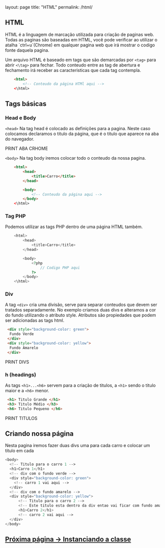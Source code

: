 layout: page
title: "HTML"
permalink: /html/

## HTML
HTML é a linguagem de marcação utilizada para criação de paginas web.
Todas as paginas são baseadas em HTML, você pode verificar ao utilizar o atalha ´ctrl+u´(Chrome) em qualquer pagina web que irá mostrar o codigo fonte daquela pagina.

Um arquivo HTML é baseado em tags que são demarcadas por `<tag>` para abrir `<\tag>` para fechar.
Todo conteudo entre as tag de abertura e fechamento irá receber as caracteristicas que cada tag contempla.

```html
    <html>
        <!-- Conteudo da página HTMl aqui -->
    <\html>
```

## Tags básicas


### Head e Body

`<head>` Na tag head é colocado as definições para a pagina. Neste caso colocamos declaramos o titulo da página, que é o titulo que aparece na aba do navegador.

PRINT ABA CRHOME

`<body>` Na tag body iremos colocar todo o conteudo da nossa pagina.

```html
    <html>
        <head>
            <title>Carro</title>
        </head>

        <body>
            <!-- Conteudo da página aqui -->
        </body>
    <\html>
```

### Tag PHP
Podemos utilizar as tags PHP dentro de uma página HTML também.

```php
    <html>
        <head>
            <title>Carro</title>
        </head>

        <body>
            <?php
                // Codigo PHP aqui
            ?>
        </body>
    <\html>
```

### Div

A tag `<div>` cria uma divisão, serve para separar conteudos que devem ser tratados separadamente.
No exemplo criamos duas divs e alteramos a cor do fundo utilizando o atributo style.
Atributos são propiedades que podem ser adicionadas as tags html.

```html
 <div style="background-color: green">
  Fundo Verde
 </div>
 <div style="background-color: yellow">
  Fundo Amarelo
 </div>
```

PRINT DIVS

### h (headings)
As tags `<h1>...<h6>` servem para a criação de titulos, a `<h1>` sendo o titulo maior e a `<h6>` menor.

```html
 <h1> Titulo Grande </h1>
 <h3> Titulo Médio </h3>
 <h6> Titulo Pequeno </h6>
```

PRINT TITULOS


## Criando nossa página
Nesta pagina iremos fazer duas divs uma para cada carro e colocar um titulo em cada

```php
<body>
  <!-- Titulo para o carro 1 -->
  <h1>Carro 1</h1>
  <!-- div com o fundo verde -->
  <div style="background-color: green">
    <!-- carro 1 vai aqui -->
  </div>
  <!-- div com o fundo amarelo -->
  <div style="background-color: yellow">
      <!-- Titulo para o carro 2 -->
      <!-- Este titulo esta dentro da div entao vai ficar com fundo amarelo também -->
      <h1>Carro 2</h1>
      <!-- carro 2 vai aqui -->
  </div>
</body>
```

## [Próxima página -> Instanciando a classe](classe.md)
